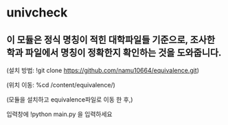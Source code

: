 # univcheck
## 이 모듈은 정식 명칭이 적힌 대학파일들 기준으로, 조사한 학과 파일에서 명칭이 정확한지 확인하는 것을 도와줍니다.
 (설치 방법: !git clone https://github.com/namu10664/equivalence.git)
 
 (위치 이동: %cd /content/equivalence/)
 
 (모듈을 설치하고 equivalence파일로 이동 한 후,) 
 
 입력창에 !python main.py 을 입력하세요
